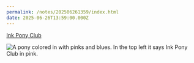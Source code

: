 ```yaml
---
permalink: /notes/202506261359/index.html
date: 2025-06-26T13:59:00.000Z
---
```


[Ink Pony Club](http://inkpony.club/)

 ![A pony colored in with pinks and blues. In the top left it says Ink Pony Club in pink.](https://cdn.rknight.me/site/2025/ink-pony-club.jpg)